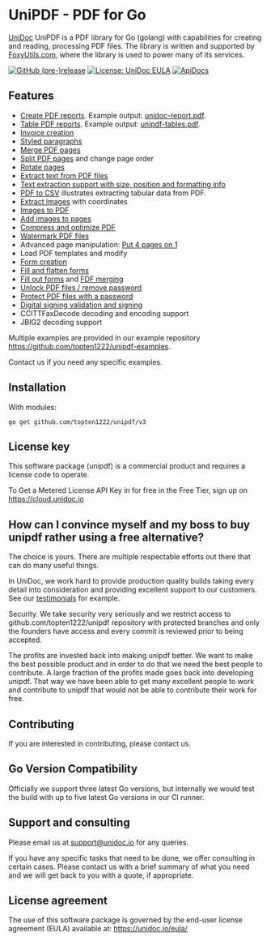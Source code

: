 # UniPDF - PDF for Go

[UniDoc](http://unidoc.io) UniPDF is a PDF library for Go (golang) with capabilities for
creating and reading, processing PDF files. The library is written and supported by 
[FoxyUtils.com](https://foxyutils.com), where the library is used to power many of its services. 

[![GitHub (pre-)release](https://img.shields.io/github/release/unidoc/unipdf/all.svg)](https://github.com/topten1222/unipdf/releases)
[![License: UniDoc EULA](https://img.shields.io/badge/license-UniDoc%20EULA-blue)](https://unidoc.io/eula/)
[![ApiDocs](https://img.shields.io/badge/godoc-reference-blue.svg)](https://apidocs.unidoc.io/unipdf/latest/)

## Features

- [Create PDF reports](https://github.com/topten1222/unipdf-examples/blob/master/report/pdf_report.go). Example output: [unidoc-report.pdf](https://github.com/topten1222/unipdf-examples/blob/master/report/unidoc-report.pdf).
- [Table PDF reports](https://github.com/topten1222/unipdf-examples/blob/master/report/pdf_tables.go). Example output: [unipdf-tables.pdf](https://github.com/topten1222/unipdf-examples/blob/master/report/unipdf-tables.pdf).
- [Invoice creation](https://unidoc.io/news/simple-invoices)
- [Styled paragraphs](https://github.com/topten1222/unipdf-examples/blob/master/report/pdf_formatted_text.go)
- [Merge PDF pages](https://github.com/topten1222/unipdf-examples/blob/master/pages/pdf_merge.go)
- [Split PDF pages](https://github.com/topten1222/unipdf-examples/blob/master/pages/pdf_split.go) and change page order
- [Rotate pages](https://github.com/topten1222/unipdf-examples/blob/master/pages/pdf_rotate.go)
- [Extract text from PDF files](https://github.com/topten1222/unipdf-examples/blob/master/extract/pdf_extract_text.go)
- [Text extraction support with size, position and formatting info](https://github.com/topten1222/unipdf-examples/blob/master/text/pdf_text_locations.go)
- [PDF to CSV](https://github.com/topten1222/unipdf-examples/blob/master/text/pdf_to_csv.go) illustrates extracting tabular data from PDF.
- [Extract images](https://github.com/topten1222/unipdf-examples/blob/master/extract/pdf_extract_images.go) with coordinates
- [Images to PDF](https://github.com/topten1222/unipdf-examples/blob/master/image/pdf_images_to_pdf.go)
- [Add images to pages](https://github.com/topten1222/unipdf-examples/blob/master/image/pdf_add_image_to_page.go)
- [Compress and optimize PDF](https://github.com/topten1222/unipdf-examples/blob/master/compress/pdf_optimize.go)
- [Watermark PDF files](https://github.com/topten1222/unipdf-examples/blob/master/image/pdf_watermark_image.go)
- Advanced page manipulation:  [Put 4 pages on 1](https://github.com/topten1222/unipdf-examples/blob/master/pages/pdf_4up.go)
- Load PDF templates and modify
- [Form creation](https://github.com/topten1222/unipdf-examples/blob/master/forms/pdf_form_add.go)
- [Fill and flatten forms](https://github.com/topten1222/unipdf-examples/blob/master/forms/pdf_form_flatten.go)
- [Fill out forms](https://github.com/topten1222/unipdf-examples/blob/master/forms/pdf_form_fill_json.go) and [FDF merging](https://github.com/topten1222/unipdf-examples/blob/master/forms/pdf_form_fill_fdf_merge.go)
- [Unlock PDF files / remove password](https://github.com/topten1222/unipdf-examples/blob/master/security/pdf_unlock.go)
- [Protect PDF files with a password](https://github.com/topten1222/unipdf-examples/blob/master/security/pdf_protect.go)
- [Digital signing validation and signing](https://github.com/topten1222/unipdf-examples/tree/master/signatures)
- CCITTFaxDecode decoding and encoding support
- JBIG2 decoding support

Multiple examples are provided in our example repository https://github.com/topten1222/unipdf-examples.

Contact us if you need any specific examples.

## Installation
With modules:
~~~
go get github.com/topten1222/unipdf/v3
~~~

## License key
This software package (unipdf) is a commercial product and requires a license code to operate.

To Get a Metered License API Key in for free in the Free Tier, sign up on https://cloud.unidoc.io


## How can I convince myself and my boss to buy unipdf rather using a free alternative?

The choice is yours. There are multiple respectable efforts out there that can do many useful things.

In UniDoc, we work hard to provide production quality builds taking every detail into consideration and providing excellent support to our customers.  See our [testimonials](https://unidoc.io) for example.

Security.  We take security very seriously and we restrict access to github.com/topten1222/unipdf repository with protected branches and only the founders have access and every commit is reviewed prior to being accepted.

The profits are invested back into making unipdf better. We want to make the best possible product and in order to do that we need the best people to contribute. A large fraction of the profits made goes back into developing unipdf.  That way we have been able to get many excellent people to work and contribute to unipdf that would not be able to contribute their work for free.


## Contributing

If you are interested in contributing, please contact us.

## Go Version Compatibility

Officially we support three latest Go versions, but internally we would test the build with up to five latest Go versions in our CI runner.

## Support and consulting

Please email us at support@unidoc.io for any queries.

If you have any specific tasks that need to be done, we offer consulting in certain cases.
Please contact us with a brief summary of what you need and we will get back to you with a quote, if appropriate.

## License agreement

The use of this software package is governed by the end-user license agreement 
(EULA) available at: https://unidoc.io/eula/
